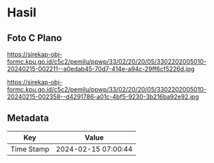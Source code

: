 # Hasil

## Foto C Plano

https://sirekap-obj-formc.kpu.go.id/c5c2/pemilu/ppwp/33/02/20/20/05/3302202005010-20240215-002211--a0edab45-70d7-414e-a94c-29ff6cf5226d.jpg

https://sirekap-obj-formc.kpu.go.id/c5c2/pemilu/ppwp/33/02/20/20/05/3302202005010-20240215-002358--d4291786-a01c-4bf5-9230-3b216ba92e92.jpg


## Metadata

| Key        | Value               |
| ---------- | ------------------- |
| Time Stamp | 2024-02-15 07:00:44 |



